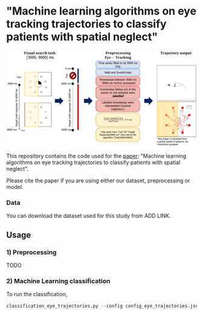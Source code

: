 # "Machine learning algorithms on eye tracking trajectories to classify patients with spatial neglect"

<p float="middle">
  <img src="https://github.com/bfranceschiello/EyeTracking_preprocessing_and_ML_analysis/blob/main/figures/eye_trajectory_task.png" />
</p>

This repository contains the code used for the [paper](https://www.medrxiv.org/content/medrxiv/early/2021/12/03/2020.07.02.20143941.full.pdf): "Machine learning algorithms on eye tracking trajectories to classify patients with spatial neglect". 

Please cite the paper if you are using either our dataset, preprocessing or model.

### Data
You can download the dataset used for this study from ADD LINK.

## Usage

### 1) Preprocessing

TODO

### 2) Machine Learning classification

To run the classification, 
```python
classification_eye_trajectories.py --config config_eye_trajectories.json
```
